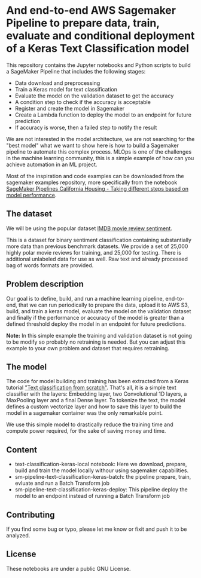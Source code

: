 # And end-to-end AWS Sagemaker Pipeline to prepare data, train, evaluate and conditional deployment of a Keras Text Classification model

This repository contains the Jupyter notebooks and Python scripts to build a SageMaker Pipeline that includes the following stages:
- Data download and preprocessing
- Train a Keras model for text classification
- Evaluate the model on the validation dataset to get the accuracy
- A condition step to check if the accuracy is acceptable
- Register and create the model in Sagemaker
- Create a Lambda function to deploy the model to an endpoint for future prediction
- If accuracy is worse, then a failed step to notify the result

We are not interested in the model architecture, we are not searching for the "best model" what we want to show here is how to build a Sagemaker pipeline to automate this complex process. MLOps is one of the challenges in the machine learning community, this is a simple example of how can you achieve automation in an ML project.

Most of the inspiration and code examples can be downloaded from the sagemaker examples repository, more specifically from the notebook [SageMaker Pipelines California Housing - Taking different steps based on model performance](https://github.com/aws/amazon-sagemaker-examples/blob/main/sagemaker-pipelines/tabular/tensorflow2-california-housing-sagemaker-pipelines-deploy-endpoint/tensorflow2-california-housing-sagemaker-pipelines-deploy-endpoint.ipynb).

## The dataset

We will be using the popular dataset [IMDB movie review sentiment](https://ai.stanford.edu/~amaas/data/sentiment/).

This is a dataset for binary sentiment classification containing substantially more data than previous benchmark datasets. We provide a set of 25,000 highly polar movie reviews for training, and 25,000 for testing. There is additional unlabeled data for use as well. Raw text and already processed bag of words formats are provided.


## Problem description

Our goal is to define, build, and run a machine learning pipeline, end-to-end, that we can run periodically to prepare the data, upload it to AWS S3, build, and train a keras model, evaluate the model on the validation dataset and finally if the performance or accuracy of the model is greater than a defined threshold deploy the model in an endpoint for future predictions.

**Note:** In this simple example the training and validation dataset is not going to be modify so probably no retraining is needed. But you can adjust this example to your own problem and dataset that requires retraining.

## The model

The code for model building and training has been extracted from a Keras tutorial ["Text classification from scratch"](https://keras.io/examples/nlp/text_classification_from_scratch/). That's all, it is a simple text classifier with the layers: Embedding layer, two Convolutional 1D layers, a MaxPooling layer and a final Dense layer. To tokenize the text, the model defines a custom vectorize layer and how to save this layer to build the model in a sagemaker container was the only remarkable point.

We use this simple model to drastically reduce the training time and compute power required, for the sake of saving money and time.

## Content

- text-classification-keras-local notebook: Here we download, prepare, build and train the model locally withour using sagemaker capabilities.
- sm-pipeline-text-classification-keras-batch: the pipeline prepare, train, evluate and run a Batch Transform job
- sm-pipeline-text-classification-keras-deploy: This pipeline deploy the model to an endpoint instead of running a Batch Transform job

## Contributing
If you find some bug or typo, please let me know or fixit and push it to be analyzed. 

## License

These notebooks are under a public GNU License.
